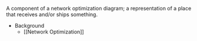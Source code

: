 A component of a network optimization diagram; a representation of a place that receives and/or ships something.

- Background
	- [[Network Optimization]]